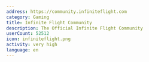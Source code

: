 ```yaml
---
address: https://community.infiniteflight.com
category: Gaming
title: Infinite Flight Community
description: The Official Infinite Flight Community
userCount: 52512
icon: infiniteflight.png
activity: very high
language: en
---
```

